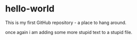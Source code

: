 # hello-world
This is my first GitHub repository - a place to hang around.

once again i am adding some more stupid text to a stupid file.
